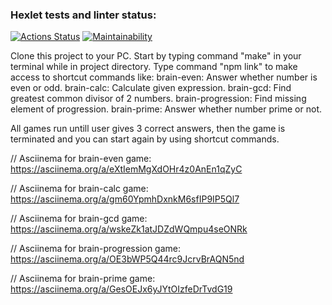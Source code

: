 ### Hexlet tests and linter status:
[![Actions Status](https://github.com/MartenBrooks/frontend-project-44/actions/workflows/hexlet-check.yml/badge.svg)](https://github.com/MartenBrooks/frontend-project-44/actions)
[![Maintainability](https://api.codeclimate.com/v1/badges/1220bcecf2c6e42317e7/maintainability)](https://codeclimate.com/github/MartenBrooks/frontend-project-44/maintainability)

Clone this project to your PC.
Start by typing command "make" in your terminal while in project directory.
Type command "npm link" to make access to shortcut commands like:
    brain-even: Answer whether number is even or odd.
    brain-calc: Calculate given expression.
    brain-gcd: Find greatest common divisor of 2 numbers.
    brain-progression: Find missing element of progression.
    brain-prime: Answer whether number prime or not.

All games run untill user gives 3 correct answers, then the game is terminated and you can start again by using shortcut commands.

// Asciinema for brain-even game:
https://asciinema.org/a/eXtIemMgXdOHr4z0AnEn1qZyC

// Asciinema for brain-calc game:
https://asciinema.org/a/gm60YpmhDxnkM6sfIP9IP5Ql7

// Asciinema for brain-gcd game:
https://asciinema.org/a/wskeZk1atJDZdWQmpu4seONRk

// Asciinema for brain-progression game:
https://asciinema.org/a/OE3bWP5Q44rc9JcrvBrAQN5nd

// Asciinema for brain-prime game:
https://asciinema.org/a/GesOEJx6yJYtOIzfeDrTvdG19